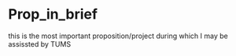 # Prop_in_brief
this is the most important proposition/project during which I may be assissted by TUMS
